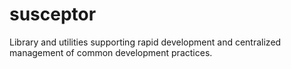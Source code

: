 # susceptor
Library and utilities supporting rapid development and centralized management of common development practices.
